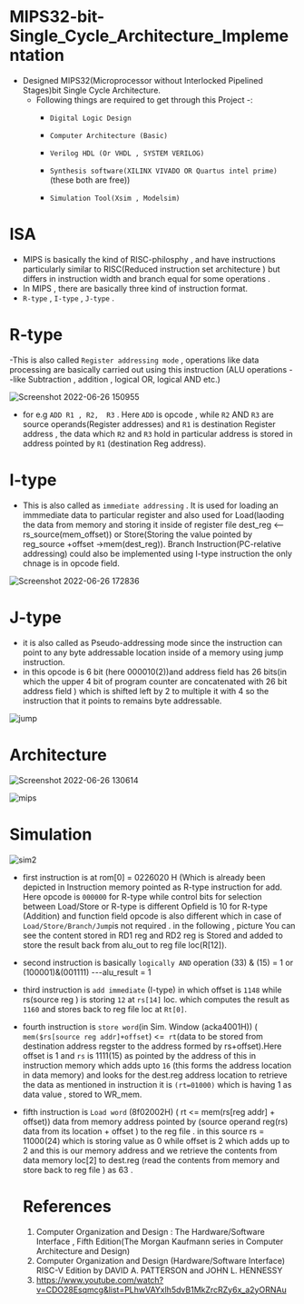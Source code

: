 # MIPS32-bit-Single_Cycle_Architecture_Implementation

- Designed MIPS32(Microprocessor without Interlocked Pipelined Stages)bit Single Cycle Architecture.
   - Following things are required to get through this Project -:
        - `Digital Logic Design`

        - `Computer Architecture (Basic)`

        - `Verilog HDL (Or VHDL , SYSTEM VERILOG)`

        - `Synthesis software(XILINX VIVADO OR Quartus intel prime)` (these both are free))

        - `Simulation Tool(Xsim , Modelsim)`
       
# ISA
  - MIPS is basically the kind of RISC-philosphy , and have instructions particularly similar to RISC(Reduced instruction set architecture ) but differs in instruction      width and branch equal for some operations .
  - In MIPS , there are basically three kind of instruction format.
  - `R-type` , `I-type` , `J-type` .
  # R-type 
  -This is also called `Register addressing mode` , operations like data processing are basically carried out using this instruction (ALU operations --like Subtraction , addition , logical OR, logical AND etc.)
  
![Screenshot 2022-06-26 150955](https://user-images.githubusercontent.com/98607828/175808545-40ffd0df-f0c8-4b18-a997-5b18ac779dd3.jpg)
 
 
 - for e.g `ADD R1 , R2,  R3` . Here `ADD` is opcode , while  `R2` AND `R3` are source operands(Register addresses) and `R1` is destination Register address , the data which `R2` and `R3` hold in particular address is stored in address pointed by `R1` (destination Reg address). 
 
  # I-type
  - This is also called as `immediate addressing` . It is used for loading an immmediate data to particular register and also used for Load(laoding the data from memory and storing it inside of register file dest_reg <-- rs_source(mem_offset)) or Store(Storing the value pointed by reg_source +offset ->mem(dest_reg)). Branch Instruction(PC-relative addressing) could also be implemented using I-type instruction the only chnage is in opcode field.

![Screenshot 2022-06-26 172836](https://user-images.githubusercontent.com/98607828/175813009-dbca3a94-3c2d-4c5b-89f9-1cfd5b20c001.jpg)

# J-type
 - it is also called as Pseudo-addressing mode since the instruction can point to any byte addressable location inside of a memory using jump instruction.
 -  in this opcode is 6 bit (here 000010(2))and address field has 26 bits(in which the upper 4 bit of program counter are concatenated with 26 bit address field ) which is shifted left by 2 to multiple it with 4 so the instruction that it points to remains byte addressable.
 
 ![jump](https://user-images.githubusercontent.com/98607828/175809280-7bdf28cd-9850-4764-aa86-ff619dda153d.jpg)

  

# Architecture
![Screenshot 2022-06-26 130614](https://user-images.githubusercontent.com/98607828/175804375-ceb35435-219e-42f3-87d5-7ab6588e048b.jpg)

![mips](https://user-images.githubusercontent.com/98607828/175813163-aaff2f73-2af3-4387-b1ff-64b2eb4f8e2f.jpg)


# Simulation



![sim2](https://user-images.githubusercontent.com/98607828/175819264-ea26e036-b392-4a29-9026-5dfb44aa7ab8.jpg)


- first instruction is at rom[0] = 0226020 H (Which is already been depicted in Instruction memory 
   pointed as R-type instruction for add. Here opcode is `000000` for R-type while control bits for selection 
   between Load/Store or R-type is different Opfield is 10 for R-type (Addition)
   and function field opcode is also different which in case of `Load/Store/Branch/Jump`is not required . 
   in the following , picture You can see the content stored in RD1 reg and RD2 reg is Stored and added to
   store the result back from alu_out to reg file  loc(R[12]).

- second instruction is basically `logically AND` operation (33) & (15) = 1 or (100001)&(001111)  ---alu_result = 1
 
- third instruction is `add immediate` (I-type) in which offset is `1148` while rs(source reg ) is storing `12` at
   `rs[14]` loc. which computes the result as `1160` and stores back to reg file loc at `Rt[0]`.
   

- fourth instruction is `store word`(in Sim. Window (acka4001H)) ( `mem($rs[source reg addr]+offset`) <=` rt`(data to be stored from 
destination address regster to the address formed by rs+offset).Here offset is 1 and `rs` is 1111(15) as pointed by the
address of this in instruction memory which adds upto `16` (this forms the address location in data memory) and looks for 
the dest.reg address location to retrieve the data as mentioned in instruction it is `(rt=01000)` which is having 1 as data value , stored to WR_mem.
 
- fifth instruction is `Load word` (8f02002H)  ( rt <= mem(rs[reg addr] + offset)) data from memory address pointed by (source operand reg(rs) data from its location + offset ) to the reg file . in this source rs = 11000(24) which is storing value as 0 while offset is 2 which adds up to 2 and this is our memory address and we retrieve the contents from data memory loc[2] to dest.reg (read the contents from memory and store back to reg file ) as 63 . 


  # References 
     1.  Computer Organization and Design : The Hardware/Software Interface , Fifth Edition(The Morgan Kaufmann series in Computer Architecture and Design)
     2.  Computer Organization and Design (Hardware/Software Interface) RISC-V Edition by DAVID A. PATTERSON and JOHN L. HENNESSY  
     3.  https://www.youtube.com/watch?v=CDO28Esqmcg&list=PLhwVAYxlh5dvB1MkZrcRZy6x_a2yORNAu

